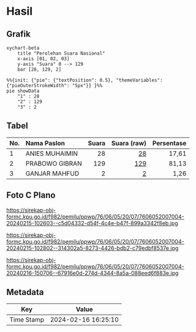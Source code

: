 # Hasil

## Grafik

```mermaid
xychart-beta
    title "Perolehan Suara Nasional"
    x-axis [01, 02, 03]
    y-axis "Suara" 0 --> 129
    bar [28, 129, 2]
```

```mermaid
%%{init: {"pie": {"textPosition": 0.5}, "themeVariables": {"pieOuterStrokeWidth": "5px"}} }%%
pie showData
    "1" : 28
    "2" : 129
    "3" : 2
```

## Tabel

| No. | Nama Paslon    | Suara | Suara (raw) | Persentase |
|:--- |:-------------- | -----:| -----------:| ----------:|
| 1   | ANIES MUHAIMIN | 28    | [28][p-1]   | 17,61      |
| 2   | PRABOWO GIBRAN | 129   | [129][p-2]  | 81,13      |
| 3   | GANJAR MAHFUD  | 2     | [2][p-3]    | 1,26       |


[p-1]: https://github.com/gigit-pemilu/pemilu-2024/blob/main/pilpres/hitung-suara/sub/76-sulawesi-barat/sub/06-mamuju-tengah/sub/05-karossa/sub/2007-benggaulu/sub/004-tps/sub/paslon-1.txt
[p-2]: https://github.com/gigit-pemilu/pemilu-2024/blob/main/pilpres/hitung-suara/sub/76-sulawesi-barat/sub/06-mamuju-tengah/sub/05-karossa/sub/2007-benggaulu/sub/004-tps/sub/paslon-2.txt
[p-3]: https://github.com/gigit-pemilu/pemilu-2024/blob/main/pilpres/hitung-suara/sub/76-sulawesi-barat/sub/06-mamuju-tengah/sub/05-karossa/sub/2007-benggaulu/sub/004-tps/sub/paslon-3.txt

## Foto C Plano

https://sirekap-obj-formc.kpu.go.id/f982/pemilu/ppwp/76/06/05/20/07/7606052007004-20240215-102603--c5d04332-d54f-4c4e-b47f-899a3342f8eb.jpg

https://sirekap-obj-formc.kpu.go.id/f982/pemilu/ppwp/76/06/05/20/07/7606052007004-20240215-102802--314302a5-8273-4426-bdb2-c79edbf8537e.jpg

https://sirekap-obj-formc.kpu.go.id/f982/pemilu/ppwp/76/06/05/20/07/7606052007004-20240216-150706--67916e0d-274d-4344-8a5a-088eed6f883e.jpg


## Metadata

| Key        | Value               |
| ---------- | ------------------- |
| Time Stamp | 2024-02-16 16:25:10 |



